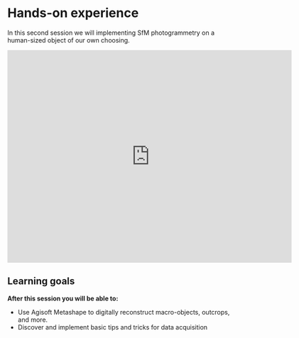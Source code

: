 # Hands-on experience

In this second session we will implementing SfM photogrammetry on a human-sized object of our own choosing.

<div class="sketchfab-embed-wrapper">
    <iframe title="A 3D model" width="640" height="480" src="https://sketchfab.com/models/32a09a9097dd422e8e19a14fb78835a2/embed?autospin=0.2&amp;autostart=1&amp;camera=0&amp;preload=1&amp;ui_controls=1&amp;ui_infos=1&amp;ui_inspector=1&amp;ui_stop=1&amp;ui_watermark=1&amp;ui_watermark_link=1" frameborder="0" allow="autoplay; fullscreen; vr" mozallowfullscreen="true" webkitallowfullscreen="true"></iframe></div>


## Learning goals

**After this session you will be able to:**

- Use Agisoft Metashape to digitally reconstruct macro-objects, outcrops, and more.
- Discover and implement basic tips and tricks for data acquisition
